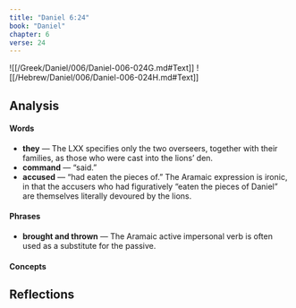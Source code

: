 ```yaml
---
title: "Daniel 6:24"
book: "Daniel"
chapter: 6
verse: 24
---
```

![[/Greek/Daniel/006/Daniel-006-024G.md#Text]]
![[/Hebrew/Daniel/006/Daniel-006-024H.md#Text]]

## Analysis

#### Words
- **they** — The LXX specifies only the two overseers, together with their families, as those who were cast into the lions’ den.
- **command** — “said.”
- **accused** — “had eaten the pieces of.” The Aramaic expression is ironic, in that the accusers who had figuratively “eaten the pieces of Daniel” are themselves literally devoured by the lions.

#### Phrases
- **brought and thrown** — The Aramaic active impersonal verb is often used as a substitute for the passive.

#### Concepts

## Reflections
